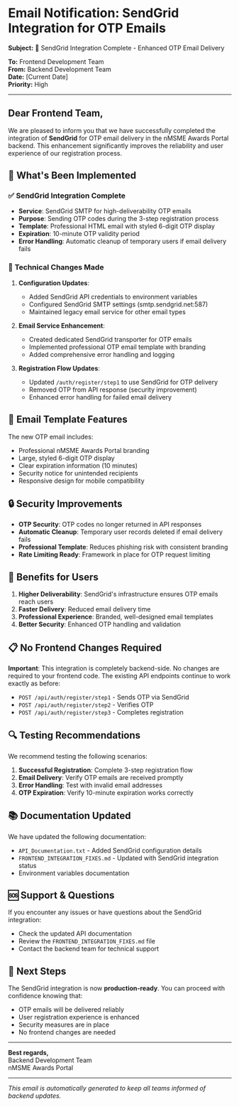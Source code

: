 # Email Notification: SendGrid Integration for OTP Emails

**Subject:** 🔐 SendGrid Integration Complete - Enhanced OTP Email Delivery

**To:** Frontend Development Team  
**From:** Backend Development Team  
**Date:** [Current Date]  
**Priority:** High

---

## Dear Frontend Team,

We are pleased to inform you that we have successfully completed the integration of **SendGrid** for OTP email delivery in the nMSME Awards Portal backend. This enhancement significantly improves the reliability and user experience of our registration process.

## 🎯 What's Been Implemented

### ✅ **SendGrid Integration Complete**
- **Service**: SendGrid SMTP for high-deliverability OTP emails
- **Purpose**: Sending OTP codes during the 3-step registration process
- **Template**: Professional HTML email with styled 6-digit OTP display
- **Expiration**: 10-minute OTP validity period
- **Error Handling**: Automatic cleanup of temporary users if email delivery fails

### 🔧 **Technical Changes Made**

1. **Configuration Updates**:
   - Added SendGrid API credentials to environment variables
   - Configured SendGrid SMTP settings (smtp.sendgrid.net:587)
   - Maintained legacy email service for other email types

2. **Email Service Enhancement**:
   - Created dedicated SendGrid transporter for OTP emails
   - Implemented professional OTP email template with branding
   - Added comprehensive error handling and logging

3. **Registration Flow Updates**:
   - Updated `/auth/register/step1` to use SendGrid for OTP delivery
   - Removed OTP from API response (security improvement)
   - Enhanced error handling for failed email delivery

## 📧 **Email Template Features**

The new OTP email includes:
- Professional nMSME Awards Portal branding
- Large, styled 6-digit OTP display
- Clear expiration information (10 minutes)
- Security notice for unintended recipients
- Responsive design for mobile compatibility

## 🔒 **Security Improvements**

- **OTP Security**: OTP codes no longer returned in API responses
- **Automatic Cleanup**: Temporary user records deleted if email delivery fails
- **Professional Template**: Reduces phishing risk with consistent branding
- **Rate Limiting Ready**: Framework in place for OTP request limiting

## 🚀 **Benefits for Users**

1. **Higher Deliverability**: SendGrid's infrastructure ensures OTP emails reach users
2. **Faster Delivery**: Reduced email delivery time
3. **Professional Experience**: Branded, well-designed email templates
4. **Better Security**: Enhanced OTP handling and validation

## 📋 **No Frontend Changes Required**

**Important**: This integration is completely backend-side. No changes are required to your frontend code. The existing API endpoints continue to work exactly as before:

- `POST /api/auth/register/step1` - Sends OTP via SendGrid
- `POST /api/auth/register/step2` - Verifies OTP
- `POST /api/auth/register/step3` - Completes registration

## 🔍 **Testing Recommendations**

We recommend testing the following scenarios:
1. **Successful Registration**: Complete 3-step registration flow
2. **Email Delivery**: Verify OTP emails are received promptly
3. **Error Handling**: Test with invalid email addresses
4. **OTP Expiration**: Verify 10-minute expiration works correctly

## 📚 **Documentation Updated**

We have updated the following documentation:
- `API_Documentation.txt` - Added SendGrid configuration details
- `FRONTEND_INTEGRATION_FIXES.md` - Updated with SendGrid integration status
- Environment variables documentation

## 🆘 **Support & Questions**

If you encounter any issues or have questions about the SendGrid integration:
- Check the updated API documentation
- Review the `FRONTEND_INTEGRATION_FIXES.md` file
- Contact the backend team for technical support

## 🎉 **Next Steps**

The SendGrid integration is now **production-ready**. You can proceed with confidence knowing that:
- OTP emails will be delivered reliably
- User registration experience is enhanced
- Security measures are in place
- No frontend changes are needed

---

**Best regards,**  
Backend Development Team  
nMSME Awards Portal

---

*This email is automatically generated to keep all teams informed of backend updates.*
